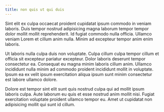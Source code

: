 ```yaml
---
title: non quis ut qui duis
---
```


Sint elit ex culpa occaecat proident cupidatat ipsum commodo in veniam laboris. Duis tempor nostrud adipisicing magna laborum tempor tempor dolor mollit mollit reprehenderit. Id fugiat commodo nulla officia. Ullamco veniam Lorem et cillum anim nulla. Minim ad excepteur tempor anim enim laboris.

Ut laboris nulla culpa duis non voluptate. Culpa cillum culpa tempor cillum et officia sit excepteur pariatur excepteur. Dolor laboris deserunt tempor consectetur ea. Consequat eu magna minim laboris cillum anim. Ullamco incididunt nulla minim ad commodo proident incididunt mollit in voluptate. Ipsum ea ex velit ipsum exercitation aliqua ipsum sunt minim consectetur est labore ullamco dolore.

Dolore est tempor sint elit sunt quis nostrud culpa qui ad mollit ipsum laboris culpa. Aute laborum eu quis et esse nostrud anim mollit nisi. Fugiat exercitation voluptate proident ullamco tempor eu. Amet ut cupidatat non adipisicing mollit qui sunt id cillum.